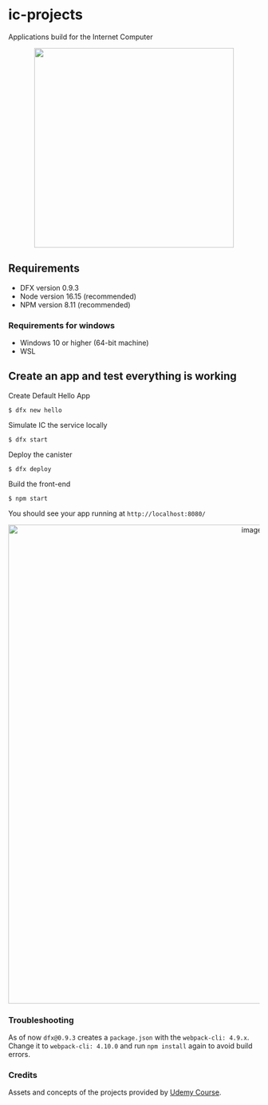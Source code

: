 # ic-projects
Applications build for the Internet Computer

<p align="center">
  <img src="https://coinpogo.com/wp-content/uploads/2021/05/dfinity-logo-98a97c808e0759059960a3cd68afb5c9.jpg" width="400px" />
</p>

## Requirements
<ul>
  <li>DFX version 0.9.3</li>
  <li>Node version 16.15 (recommended)</li>
  <li>NPM version 8.11 (recommended)</li>
</ul>

### Requirements for windows
<ul>
  <li>Windows 10 or higher (64-bit machine)</li>
  <li>WSL</li>
</ul>

## Create an app and test everything is working
Create Default Hello App
```
$ dfx new hello
```
Simulate IC the service locally
```
$ dfx start
```
Deploy the canister
```
$ dfx deploy
```
Build the front-end
```
$ npm start
```
You should see your app running at `http://localhost:8080/`

<p align="center">
  <img width="960" alt="image" src="https://user-images.githubusercontent.com/71342016/184196439-9941247c-f83c-4238-918b-c348fcbb0c11.png">
</p>

### Troubleshooting
As of now `dfx@0.9.3` creates a `package.json` with the `webpack-cli: 4.9.x`. Change it to `webpack-cli: 4.10.0` and run `npm install` again to avoid build errors.

### Credits
Assets and concepts of the projects provided by [Udemy Course](https://www.udemy.com/course/the-complete-web-development-bootcamp/).
